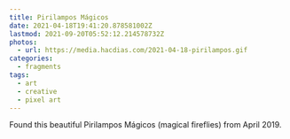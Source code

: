 ```yaml
---
title: Pirilampos Mágicos
date: 2021-04-18T19:41:20.878581002Z
lastmod: 2021-09-20T05:52:12.214578732Z
photos:
  - url: https://media.hacdias.com/2021-04-18-pirilampos.gif
categories:
  - fragments
tags:
  - art
  - creative
  - pixel art
---
```


Found this beautiful Pirilampos Mágicos (magical fireflies) from April 2019.

